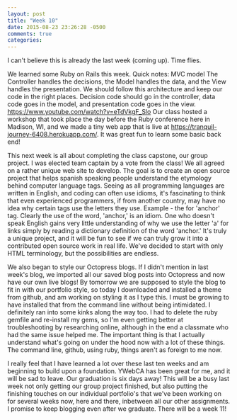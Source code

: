 ```yaml
---
layout: post
title: "Week 10"
date: 2015-08-23 23:26:28 -0500
comments: true
categories: 
---
```

I can't believe this is already the last week (coming up). Time flies.

We learned some Ruby on Rails this week. Quick notes: 
  MVC model
  The Controller handles the decisions, the Model handles the data, and the View handles the presentation. We should follow this architecture and keep our code in the right places. Decision code should go in the controller, data code goes in the model, and presentation code goes in the view. https://www.youtube.com/watch?v=eTdVkgF_Slo
Our class hosted a workshop that took place the day before the Ruby conference here in Madison, WI, and we made a tiny web app that is live at https://tranquil-journey-6408.herokuapp.com/. It was great fun to learn some basic back end!

This next week is all about completing the class capstone, our group project. I was elected team captain by a vote from the class! We all agreed on a rather unique web site to develop. The goal is to create an open source project that helps spanish speaking people understand the etymology behind computer language tags. Seeing as all programming languages are written in English, and coding can often use idioms, it's fascinating to think that even experienced programmers, if from another country, may have no idea why certain tags use the letters they use. Example - the <a> for 'anchor' tag. Clearly the use of the word, 'anchor,' is an idiom. One who doesn't speak English gains very little understanding of why we use the letter 'a' for links simply by reading a dictionary definition of the word 'anchor.' It's truly a unique project, and it will be fun to see if we can truly grow it into a contributed open source work in real life. We've decided to start with only HTML terminology, but the possibilities are endless.

We also began to style our Octopress blogs. If I didn't mention in last week's blog, we imported all our saved blog posts into Octopress and now have our own live blogs! By tomorrow we are supposed to style the blog to fit in with our portfolio style, so today I downloaded and installed a theme from github, and am working on styling it as I type this. I must be growing to have installed that from the command line without being intimidated. I definitely ran into some kinks along the way too. I had to delete the ruby gemfile and re-install my gems, so I'm even getting better at troubleshooting by researching online, although in the end a classmate who had the same issue helped me. The important thing is that I actually understand what's going on under the hood now with a lot of these things. The command line, github, using ruby, things aren't as foreign to me now.

I really feel that I have learned a lot over these last ten weeks and am beginning to build upon a foundation. YWebCA has been great for me, and it will be sad to leave. Our graduation is six days away! This will be a busy last week not only getting our group project finished, but also putting the finishing touches on our individual portfolio's that we've been working on for several weeks now, here and there, inbetween all our other assignments. I promise to keep blogging even after we graduate. There will be a week 11!

